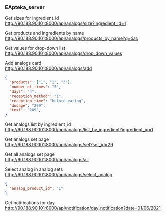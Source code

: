 ### EApteka_server

Get sizes for ingredient_id  
http://90.188.90.101:8000/api/analogs/size?ingredient_id=1

Get products and ingredients by name  
http://90.188.90.101:8000/api/analogs/products_by_name?q=баз

Get values for drop-down list  
http://90.188.90.101:8000/api/analogs/drop_down_values  

Add analogs card  
http://90.188.90.101:8000/api/analogs/add  
```json
{
  "products": ["1", "2", "3"],
  "number_of_times": "5",
  "days": "4",
  "reception_method": "1",
  "reception_time": "before_eating",
  "dosage": "209",
  "text": "209", 
}
```

Get analogs list by ingredient_id  
http://90.188.90.101:8000/api/analogs/list_by_ingredient?ingredient_id=1  

Get analogs set page  
http://90.188.90.101:8000/api/analogs/set?set_id=29  

Get all analogs set page  
http://90.188.90.101:8000/api/analogs/all  

Select analog in analog sets  
http://90.188.90.101:8000/api/analogs/select_analog  
```json
{
  "analog_product_id": "1"
}
```

Get notifications for day  
http://90.188.90.101:8000/api/notification/day_notification?date=01/06/2021  
